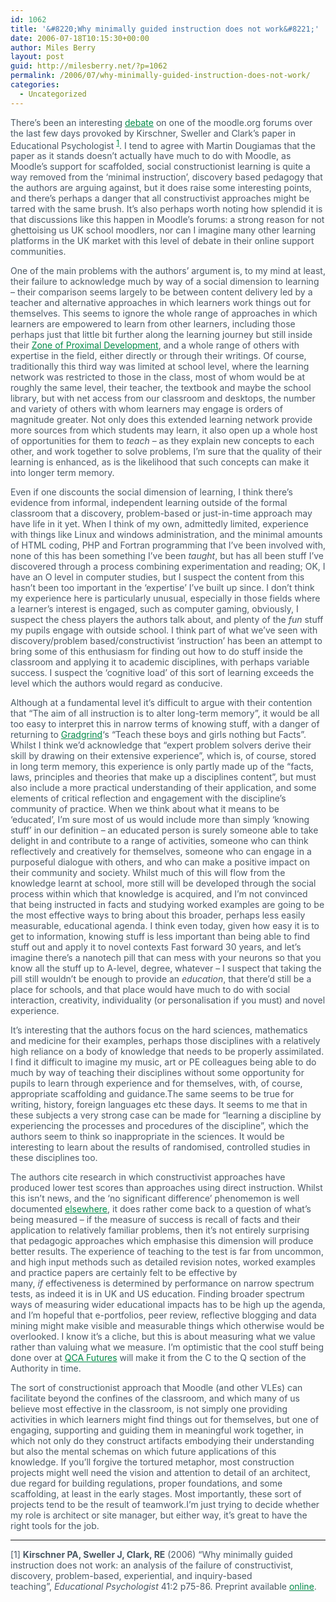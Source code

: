 ```yaml
---
id: 1062
title: '&#8220;Why minimally guided instruction does not work&#8221;'
date: 2006-07-18T10:15:30+00:00
author: Miles Berry
layout: post
guid: http://milesberry.net/?p=1062
permalink: /2006/07/why-minimally-guided-instruction-does-not-work/
categories:
  - Uncategorized
---
```

<p style="color: #495865;">
  There&#8217;s been an interesting <a style="color: #008947;" href="http://web.archive.org/web/20060806020011/http://moodle.org/mod/forum/discuss.php?d=49793">debate</a> on one of the moodle.org forums over the last few days provoked by Kirschner, Sweller and Clark&#8217;s paper in Educational Psychologist <sup><a style="color: #008947;" href="http://web.archive.org/web/20060806020011/http://elgg.net/mberry/weblog/124841.html#1">1</a></sup>. I tend to agree with Martin Dougiamas that the paper as it stands doesn&#8217;t actually have much to do with Moodle, as Moodle&#8217;s support for scaffolded, social constructionist learning is quite a way removed from the &#8216;minimal instruction&#8217;, discovery based pedagogy that the authors are arguing against, but it does raise some interesting points, and there&#8217;s perhaps a danger that all constructivist approaches might be tarred with the same brush. It&#8217;s also perhaps worth noting how splendid it is that discussions like this happen in Moodle&#8217;s forums: a strong reason for not ghettoising us UK school moodlers, nor can I imagine many other learning platforms in the UK market with this level of debate in their online support communities.
</p>

<p style="color: #495865;">
  One of the main problems with the authors&#8217; argument is, to my mind at least, their failure to acknowledge much by way of a social dimension to learning &#8211; their comparison seems largely to be between content delivery led by a teacher and alternative approaches in which learners work things out for themselves. This seems to ignore the whole range of approaches in which learners are empowered to learn from other learners, including those perhaps just that little bit further along the learning journey but still inside their <a style="color: #008947;" href="http://web.archive.org/web/20060806020011/http://en.wikipedia.org/wiki/Zone_of_Proximal_Development">Zone of Proximal Development</a>, and a whole range of others with expertise in the field, either directly or through their writings. Of course, traditionally this third way was limited at school level, where the learning network was restricted to those in the class, most of whom would be at roughly the same level, their teacher, the textbook and maybe the school library, but with net access from our classroom and desktops, the number and variety of others with whom learners may engage is orders of magnitude greater. Not only does this extended learning network provide more sources from which students may learn, it also open up a whole host of opportunities for them to <em>teach</em> &#8211; as they explain new concepts to each other, and work together to solve problems, I&#8217;m sure that the quality of their learning is enhanced, as is the likelihood that such concepts can make it into longer term memory.
</p>

<p style="color: #495865;">
  Even if one discounts the social dimension of learning, I think there&#8217;s evidence from informal, independent learning outside of the formal classroom that a discovery, problem-based or just-in-time approach may have life in it yet. When I think of my own, admittedly limited, experience with things like Linux and windows administration, and the minimal amounts of HTML coding, PHP and Fortran programming that I&#8217;ve been involved with, none of this has been something I&#8217;ve been <em>taught</em>, but has all been stuff I&#8217;ve discovered through a process combining experimentation and reading; OK, I have an O level in computer studies, but I suspect the content from this hasn&#8217;t been too important in the &#8216;expertise&#8217; I&#8217;ve built up since. I don&#8217;t think my experience here is particularly unusual, especially in those fields where a learner&#8217;s interest is engaged, such as computer gaming, obviously, I suspect the chess players the authors talk about, and plenty of the <em>fun</em> stuff my pupils engage with outside school. I think part of what we&#8217;ve seen with discovery/problem based/constructivist &#8216;instruction&#8217; has been an attempt to bring some of this enthusiasm for finding out how to do stuff inside the classroom and applying it to academic disciplines, with perhaps variable success. I suspect the &#8216;cognitive load&#8217; of this sort of learning exceeds the level which the authors would regard as conducive.
</p>

<p style="color: #495865;">
  Although at a fundamental level it&#8217;s difficult to argue with their contention that &#8220;The aim of all instruction is to alter long-term memory&#8221;, it would be all too easy to interpret this in narrow terms of knowing stuff, with a danger of returning to <a style="color: #008947;" href="http://web.archive.org/web/20060806020011/http://www.doceo.co.uk/background/gradgrind.htm">Gradgrind</a>&#8216;s &#8220;Teach these boys and girls nothing but Facts&#8221;. Whilst I think we&#8217;d acknowledge that &#8220;expert problem solvers derive their skill by drawing on their extensive experience&#8221;, which is, of course, stored in long term memory, this experience is only partly made up of the &#8220;facts, laws, principles and theories that make up a disciplines content&#8221;, but must also include a more practical understanding of their application, and some elements of critical reflection and engagement with the discipline&#8217;s community of practice. When we think about what it means to be &#8216;educated&#8217;, I&#8217;m sure most of us would include more than simply &#8216;knowing stuff&#8217; in our definition &#8211; an educated person is surely someone able to take delight in and contribute to a range of activities, someone who can think reflectively and creatively for themselves, someone who can engage in a purposeful dialogue with others, and who can make a positive impact on their community and society. Whilst much of this will flow from the knowledge learnt at school, more still will be developed through the social process within which that knowledge is acquired, and I&#8217;m not convinced that being instructed in facts and studying worked examples are going to be the most effective ways to bring about this broader, perhaps less easily measurable, educational agenda. I think even today, given how easy it is to get to information, knowing stuff is less important than being able to find stuff out and apply it to novel contexts Fast forward 30 years, and let&#8217;s imagine there&#8217;s a nanotech pill that can mess with your neurons so that you know all the stuff up to A-level, degree, whatever &#8211; I suspect that taking the pill still wouldn&#8217;t be enough to provide an <em>education</em>, that there&#8217;d still be a place for schools, and that place would have much to do with social interaction, creativity, individuality (or personalisation if you must) and novel experience.
</p>

<p style="color: #495865;">
  It&#8217;s interesting that the authors focus on the hard sciences, mathematics and medicine for their examples, perhaps those disciplines with a relatively high reliance on a body of knowledge that needs to be properly assimilated. I find it difficult to imagine my music, art or PE colleagues being able to do much by way of teaching their disciplines without some opportunity for pupils to learn through experience and for themselves, with, of course, appropriate scaffolding and guidance.The same seems to be true for writing, history, foreign languages etc these days. It seems to me that in these subjects a very strong case can be made for &#8220;learning a discipline by experiencing the processes and procedures of the discipline&#8221;, which the authors seem to think so inappropriate in the sciences. It would be interesting to learn about the results of randomised, controlled studies in these disciplines too.
</p>

<p style="color: #495865;">
  The authors cite research in which constructivist approaches have produced lower test scores than approaches using direct instruction. Whilst this isn&#8217;t news, and the &#8216;no significant difference&#8217; phenomemon is well documented <a style="color: #008947;" href="http://web.archive.org/web/20060806020011/http://www.nosignificantdifference.org/">elsewhere</a>, it does rather come back to a question of what&#8217;s being measured &#8211; if the measure of success is recall of facts and their application to relatively familiar problems, then it&#8217;s not entirely surprising that pedagogic approaches which emphasise this dimension will produce better results. The experience of teaching to the test is far from uncommon, and high input methods such as detailed revision notes, worked examples and practice papers are certainly felt to be effective by many, <em>if</em> effectiveness is determined by performance on narrow spectrum tests, as indeed it is in UK and US education. Finding broader spectrum ways of measuring wider educational impacts has to be high up the agenda, and I&#8217;m hopeful that e-portfolios, peer review, reflective blogging and data mining might make visible and measurable things which otherwise would be overlooked. I know it&#8217;s a cliche, but this is about measuring what we value rather than valuing what we measure. I&#8217;m optimistic that the cool stuff being done over at <a style="color: #008947;" href="http://web.archive.org/web/20060806020011/http://www.qca.org.uk/10969.html">QCA Futures</a> will make it from the C to the Q section of the Authority in time.
</p>

<p style="color: #495865;">
  The sort of constructionist approach that Moodle (and other VLEs) can facilitate beyond the confines of the classroom, and which many of us believe most effective in the classroom, is not simply one providing activities in which learners might find things out for themselves, but one of engaging, supporting and guiding them in meaningful work together, in which not only do they construct artifacts embodying their understanding but also the mental schemas on which future applications of this knowledge. If you&#8217;ll forgive the tortured metaphor, most construction projects might well need the vision and attention to detail of an architect, due regard for building regulations, proper foundations, and some scaffolding, at least in the early stages. Most importantly, these sort of projects tend to be the result of teamwork.I&#8217;m just trying to decide whether my role is architect or site manager, but either way, it&#8217;s great to have the right tools for the job.
</p>

* * *

<p style="color: #495865;">
  [1] <strong>Kirschner PA, Sweller J, Clark, RE</strong> (2006) &#8220;Why minimally guided instruction does not work: an analysis of the failure of constructivist, discovery, problem-based, experiential, and inquiry-based teaching&#8221;, <em>Educational Psychologist</em> 41:2 p75-86. Preprint available <a style="color: #008947;" href="http://web.archive.org/web/20060806020011/http://projects.ict.usc.edu/itw/gel/Constructivism_Kirschner_Sweller_Clark1.pdf">online</a>.
</p>